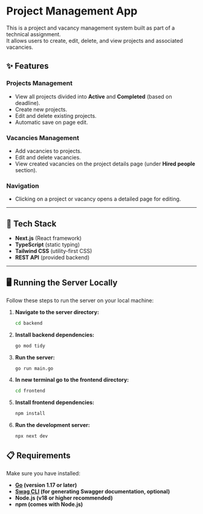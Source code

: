 # Project Management App

This is a project and vacancy management system built as part of a technical assignment.  
It allows users to create, edit, delete, and view projects and associated vacancies.

## ✨ Features

### Projects Management
- View all projects divided into **Active** and **Completed** (based on deadline).
- Create new projects.
- Edit and delete existing projects.
- Automatic save on page edit.

### Vacancies Management
- Add vacancies to projects.
- Edit and delete vacancies.
- View created vacancies on the project details page (under **Hired people** section).

### Navigation
- Clicking on a project or vacancy opens a detailed page for editing.

---

## 🚀 Tech Stack

- **Next.js** (React framework)
- **TypeScript** (static typing)
- **Tailwind CSS** (utility-first CSS)
- **REST API** (provided backend)

---

## 🖥️ Running the Server Locally

Follow these steps to run the server on your local machine:

1. **Navigate to the server directory:**
   ```bash
   cd backend
2. **Install backend dependencies:**
    ```bash
    go mod tidy
3. **Run the server:**
    ```bash
    go run main.go
4. **In new terminal go to the frontend directory:**
    ```bash
    cd frontend
5. **Install frontend dependencies:**
    ```bash
    npm install
6. **Run the development server:**
    ```bash
    npx next dev

## 📋 Requirements
Make sure you have installed:

- **[Go](https://go.dev/doc/install) (version 1.17 or later)**
- **[Swag CLI](https://github.com/swaggo/swag) (for generating Swagger documentation, **optional**)**
- **Node.js (v18 or higher recommended)**
- **npm (comes with Node.js)**
